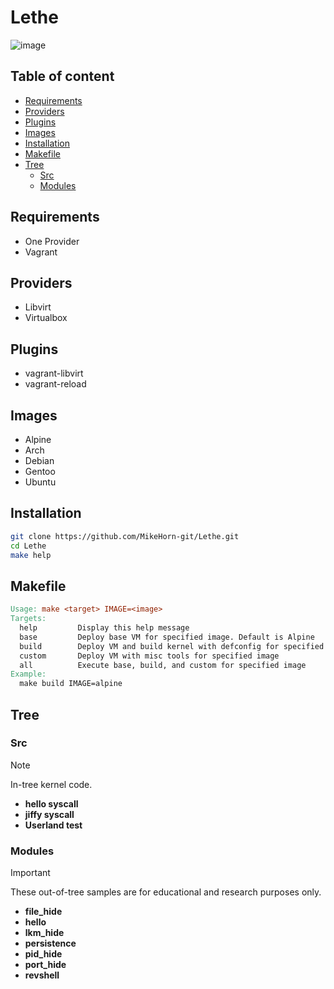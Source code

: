 # Lethe

![image](https://www.poetryintranslation.com/pics/Italian/interior_dante_divinecomedy_pur_31_100.jpg)

## Table of content

- [Requirements](https://github.com/MikeHorn-git/Lethe#requirements)
- [Providers](https://github.com/MikeHorn-git/Lethe#providers)
- [Plugins](https://github.com/MikeHorn-git/Lethe#plugins)
- [Images](https://github.com/MikeHorn-git/Lethe#images)
- [Installation](https://github.com/MikeHorn-git/Lethe#installation)
- [Makefile](https://github.com/MikeHorn-git/Lethe#makefile)
- [Tree](https://github.com/MikeHorn-git/Lethe#tree)
  - [Src](https://github.com/MikeHorn-git/Lethe#src)
  - [Modules](https://github.com/MikeHorn-git/Lethe#modules)

## Requirements

- One Provider
- Vagrant

## Providers

- Libvirt
- Virtualbox

## Plugins

- vagrant-libvirt
- vagrant-reload

## Images

- Alpine
- Arch
- Debian
- Gentoo
- Ubuntu

## Installation

```bash
git clone https://github.com/MikeHorn-git/Lethe.git
cd Lethe
make help
```

## Makefile

```Makefile
Usage: make <target> IMAGE=<image>
Targets:
  help         Display this help message
  base         Deploy base VM for specified image. Default is Alpine
  build        Deploy VM and build kernel with defconfig for specified image
  custom       Deploy VM with misc tools for specified image
  all          Execute base, build, and custom for specified image
Example:
  make build IMAGE=alpine
```

## Tree

### **Src**

> [!Note]
> In-tree kernel code.

- **hello syscall**
- **jiffy syscall**
- **Userland test**

### **Modules**

> [!Important]
> These out-of-tree samples are for educational and research purposes only.

- **file_hide**
- **hello**
- **lkm_hide**
- **persistence**
- **pid_hide**
- **port_hide**
- **revshell**
